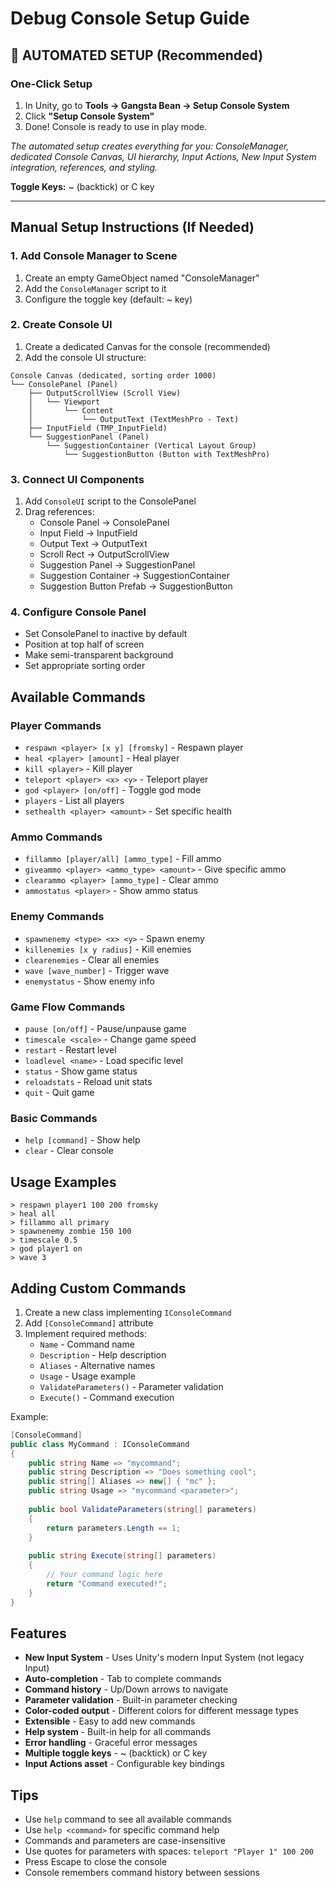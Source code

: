 # Debug Console Setup Guide

## 🚀 **AUTOMATED SETUP** (Recommended)

### One-Click Setup
1. In Unity, go to **Tools → Gangsta Bean → Setup Console System**
2. Click **"Setup Console System"**
3. Done! Console is ready to use in play mode.

*The automated setup creates everything for you: ConsoleManager, dedicated Console Canvas, UI hierarchy, Input Actions, New Input System integration, references, and styling.*

**Toggle Keys:** ~ (backtick) or C key

---

## Manual Setup Instructions (If Needed)

### 1. Add Console Manager to Scene
1. Create an empty GameObject named "ConsoleManager"
2. Add the `ConsoleManager` script to it
3. Configure the toggle key (default: ~ key)

### 2. Create Console UI
1. Create a dedicated Canvas for the console (recommended)
2. Add the console UI structure:

```
Console Canvas (dedicated, sorting order 1000)
└── ConsolePanel (Panel)
    ├── OutputScrollView (Scroll View)
    │   └── Viewport
    │       └── Content
    │           └── OutputText (TextMeshPro - Text)
    ├── InputField (TMP_InputField)
    └── SuggestionPanel (Panel)
        └── SuggestionContainer (Vertical Layout Group)
            └── SuggestionButton (Button with TextMeshPro)
```

### 3. Connect UI Components
1. Add `ConsoleUI` script to the ConsolePanel
2. Drag references:
   - Console Panel → ConsolePanel
   - Input Field → InputField
   - Output Text → OutputText
   - Scroll Rect → OutputScrollView
   - Suggestion Panel → SuggestionPanel
   - Suggestion Container → SuggestionContainer
   - Suggestion Button Prefab → SuggestionButton

### 4. Configure Console Panel
- Set ConsolePanel to inactive by default
- Position at top half of screen
- Make semi-transparent background
- Set appropriate sorting order

## Available Commands

### Player Commands
- `respawn <player> [x y] [fromsky]` - Respawn player
- `heal <player> [amount]` - Heal player
- `kill <player>` - Kill player
- `teleport <player> <x> <y>` - Teleport player
- `god <player> [on/off]` - Toggle god mode
- `players` - List all players
- `sethealth <player> <amount>` - Set specific health

### Ammo Commands
- `fillammo [player/all] [ammo_type]` - Fill ammo
- `giveammo <player> <ammo_type> <amount>` - Give specific ammo
- `clearammo <player> [ammo_type]` - Clear ammo
- `ammostatus <player>` - Show ammo status

### Enemy Commands
- `spawnenemy <type> <x> <y>` - Spawn enemy
- `killenemies [x y radius]` - Kill enemies
- `clearenemies` - Clear all enemies
- `wave [wave_number]` - Trigger wave
- `enemystatus` - Show enemy info

### Game Flow Commands
- `pause [on/off]` - Pause/unpause game
- `timescale <scale>` - Change game speed
- `restart` - Restart level
- `loadlevel <name>` - Load specific level
- `status` - Show game status
- `reloadstats` - Reload unit stats
- `quit` - Quit game

### Basic Commands
- `help [command]` - Show help
- `clear` - Clear console

## Usage Examples

```
> respawn player1 100 200 fromsky
> heal all
> fillammo all primary
> spawnenemy zombie 150 100
> timescale 0.5
> god player1 on
> wave 3
```

## Adding Custom Commands

1. Create a new class implementing `IConsoleCommand`
2. Add `[ConsoleCommand]` attribute
3. Implement required methods:
   - `Name` - Command name
   - `Description` - Help description
   - `Aliases` - Alternative names
   - `Usage` - Usage example
   - `ValidateParameters()` - Parameter validation
   - `Execute()` - Command execution

Example:
```csharp
[ConsoleCommand]
public class MyCommand : IConsoleCommand
{
    public string Name => "mycommand";
    public string Description => "Does something cool";
    public string[] Aliases => new[] { "mc" };
    public string Usage => "mycommand <parameter>";
    
    public bool ValidateParameters(string[] parameters)
    {
        return parameters.Length == 1;
    }
    
    public string Execute(string[] parameters)
    {
        // Your command logic here
        return "Command executed!";
    }
}
```

## Features

- **New Input System** - Uses Unity's modern Input System (not legacy Input)
- **Auto-completion** - Tab to complete commands
- **Command history** - Up/Down arrows to navigate
- **Parameter validation** - Built-in parameter checking
- **Color-coded output** - Different colors for different message types
- **Extensible** - Easy to add new commands
- **Help system** - Built-in help for all commands
- **Error handling** - Graceful error messages
- **Multiple toggle keys** - ~ (backtick) or C key
- **Input Actions asset** - Configurable key bindings

## Tips

- Use `help` command to see all available commands
- Use `help <command>` for specific command help
- Commands and parameters are case-insensitive
- Use quotes for parameters with spaces: `teleport "Player 1" 100 200`
- Press Escape to close the console
- Console remembers command history between sessions